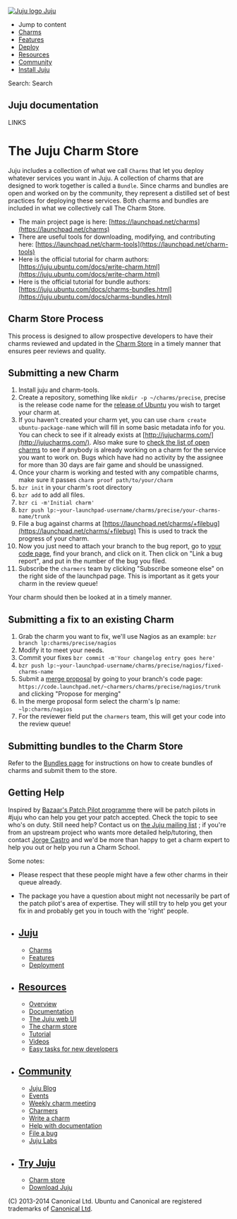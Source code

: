 [ ![Juju logo](//assets.ubuntu.com/sites/ubuntu/latest/u/img/logo.png) Juju
](https://juju.ubuntu.com/)

  - Jump to content
  - [Charms](https://juju.ubuntu.com/charms/)
  - [Features](https://juju.ubuntu.com/features/)
  - [Deploy](https://juju.ubuntu.com/deployment/)
  - [Resources](https://juju.ubuntu.com/resources/)
  - [Community](https://juju.ubuntu.com/community/)
  - [Install Juju](https://juju.ubuntu.com/download/)

Search: Search

## Juju documentation

LINKS

# The Juju Charm Store

Juju includes a collection of what we call `Charms` that let you deploy whatever
services you want in Juju. A collection of charms that are designed to work
together is called a `Bundle`. Since charms and bundles are open and worked on
by the community, they represent a distilled set of best practices for deploying
these services. Both charms and bundles are included in what we collectively
call The Charm Store.

  - The main project page is here: [https://launchpad.net/charms](https://launchpad.net/charms)
  - There are useful tools for downloading, modifying, and contributing here: [https://launchpad.net/charm-tools](https://launchpad.net/charm-tools)
  - Here is the official tutorial for charm authors: [https://juju.ubuntu.com/docs/write-charm.html](https://juju.ubuntu.com/docs/write-charm.html)
  - Here is the official tutorial for bundle authors: [https://juju.ubuntu.com/docs/charms-bundles.html](https://juju.ubuntu.com/docs/charms-bundles.html)

## Charm Store Process

This process is designed to allow prospective developers to have their charms
reviewed and updated in the [Charm Store](http://jujucharms.com) in a timely
manner that ensures peer reviews and quality.

## Submitting a new Charm

  1. Install juju and charm-tools.
  2. Create a repository, something like `mkdir -p ~/charms/precise`, precise is the release code name for the [release of Ubuntu](http://releases.ubuntu.com) you wish to target your charm at.
  3. If you haven't created your charm yet, you can use `charm create ubuntu-package-name` which will fill in some basic metadata info for you. You can check to see if it already exists at [http://jujucharms.com/](http://jujucharms.com/). Also make sure to [check the list of open charms](http://goo.gl/mvtPh) to see if anybody is already working on a charm for the service you want to work on. Bugs which have had no activity by the assignee for more than 30 days are fair game and should be unassigned.
  4. Once your charm is working and tested with any compatible charms, make sure it passes `charm proof path/to/your/charm`
  5. `bzr init` in your charm's root directory
  6. `bzr add` to add all files.
  7. `bzr ci -m'Initial charm'`
  8. `bzr push lp:~your-launchpad-username/charms/precise/your-charms-name/trunk`
  9. File a bug against charms at [https://launchpad.net/charms/+filebug](https://launchpad.net/charms/+filebug) This is used to track the progress of your charm.
  10. Now you just need to attach your branch to the bug report, go to [your code page](https://code.launchpad.net/people/+me), find your branch, and click on it. Then click on "Link a bug report", and put in the number of the bug you filed.
  11. Subscribe the `charmers` team by clicking "Subscribe someone else" on the right side of the launchpad page. This is important as it gets your charm in the review queue!

Your charm should then be looked at in a timely manner.

## Submitting a fix to an existing Charm

  1. Grab the charm you want to fix, we'll use Nagios as an example: `bzr branch lp:charms/precise/nagios`
  2. Modify it to meet your needs.
  3. Commit your fixes `bzr commit -m'Your changelog entry goes here'`
  4. `bzr push lp:~your-launchpad-username/charms/precise/nagios/fixed-charms-name`
  5. Submit a [merge proposal](https://help.launchpad.net/BranchMergeProposals) by going to your branch's code page: `https://code.launchpad.net/~charmers/charms/precise/nagios/trunk` and clicking "Propose for merging"
  6. In the merge proposal form select the charm's lp name: `~lp:charms/nagios`
  7. For the reviewer field put the `charmers` team, this will get your code into the review queue!

## Submitting bundles to the Charm Store

Refer to the [Bundles page](charms-bundles.html) for instructions on how to
create bundles of charms and submit them to the store.

## Getting Help

Inspired by [Bazaar's Patch Pilot
programme](http://wiki.bazaar.canonical.com/PatchPilot) there will be patch
pilots in #juju who can help you get your patch accepted. Check the topic to see
who's on duty. Still need help? Contact us on [the Juju mailing
list](https://lists.ubuntu.com/mailman/listinfo/juju) ; if you're from an
upstream project who wants more detailed help/tutoring, then contact [Jorge
Castro](http://launchpad.net/~jorge) and we'd be more than happy to get a charm
expert to help you out or help you run a Charm School.

Some notes:

  - Please respect that these people might have a few other charms in their queue already.
  - The package you have a question about might not necessarily be part of the patch pilot's area of expertise. They will still try to help you get your fix in and probably get you in touch with the 'right' people.

  - ## [Juju](/)

    - [Charms](/charms/)
    - [Features](/features/)
    - [Deployment](/deployment/)
  - ## [Resources](/resources/)

    - [Overview](/resources/overview/)
    - [Documentation](/docs/)
    - [The Juju web UI](/resources/juju-gui/)
    - [The charm store](/docs/authors-charm-store.html)
    - [Tutorial](/docs/getting-started.html#test)
    - [Videos](/resources/videos/)
    - [Easy tasks for new developers](/resources/easy-tasks-for-new-developers/)
  - ## [Community](/community)

    - [Juju Blog](/community/blog/)
    - [Events](/events/)
    - [Weekly charm meeting](/community/weekly-charm-meeting/)
    - [Charmers](/community/charmers/)
    - [Write a charm](/docs/authors-charm-writing.html)
    - [Help with documentation](/docs/contributing.html)
    - [File a bug](https://bugs.launchpad.net/juju-core/+filebug)
    - [Juju Labs](/communiy/labs/)
  - ## [Try Juju](https://jujucharms.com/sidebar/)

    - [Charm store](https://jujucharms.com/)
    - [Download Juju](/download/)

(C) 2013-2014 Canonical Ltd. Ubuntu and Canonical are registered trademarks of
[Canonical Ltd](http://www.canonical.com).

